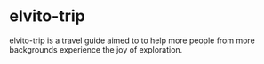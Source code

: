 # elvito-trip
elvito-trip is a travel guide aimed to to help more people from more backgrounds experience the joy of exploration.
